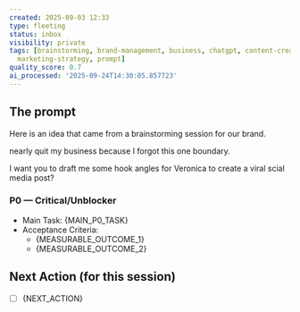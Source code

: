 ```yaml
---
created: 2025-09-03 12:33
type: fleeting
status: inbox
visibility: private
tags: [brainstorming, brand-management, business, chatgpt, content-creation, inbox,
  marketing-strategy, prompt]
quality_score: 0.7
ai_processed: '2025-09-24T14:30:05.857723'
---
```


## The prompt
Here is an idea that came from a brainstorming session for our brand.

<idea>
nearly quit my business because I forgot this one boundary.
</idea>

I want you to draft me some hook angles for Veronica to create a viral scial media post?
### P0 — Critical/Unblocker
- Main Task: {MAIN_P0_TASK}
- Acceptance Criteria:
  - {MEASURABLE_OUTCOME_1}
  - {MEASURABLE_OUTCOME_2}

## Next Action (for this session)
- [ ] {NEXT_ACTION}

